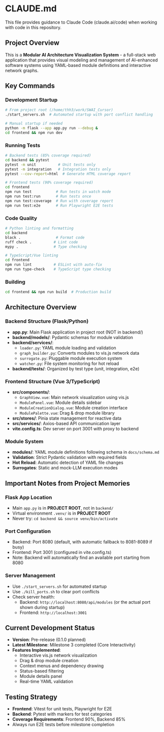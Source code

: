 # CLAUDE.md

This file provides guidance to Claude Code (claude.ai/code) when working with code in this repository.

## Project Overview

This is a **Modular AI Architecture Visualization System** - a full-stack web application that provides visual modeling and management of AI-enhanced software systems using YAML-based module definitions and interactive network graphs.

## Key Commands

### Development Startup
```bash
# From project root (/home/thh3/work/SWAI_Cursor)
./start_servers.sh  # Automated startup with port conflict handling

# Manual startup if needed
python -m flask --app app.py run --debug &
cd frontend && npm run dev
```

### Running Tests
```bash
# Backend tests (85% coverage required)
cd backend && pytest
pytest -m unit          # Unit tests only
pytest -m integration   # Integration tests only
pytest --cov-report=html  # Generate HTML coverage report

# Frontend tests (90% coverage required)
cd frontend
npm run test           # Run tests in watch mode
npm run test:run       # Run tests once
npm run test:coverage  # Run with coverage report
npm run test:e2e       # Run Playwright E2E tests
```

### Code Quality
```bash
# Python linting and formatting
cd backend
black .                # Format code
ruff check .          # Lint code
mypy .                # Type checking

# TypeScript/Vue linting
cd frontend
npm run lint          # ESLint with auto-fix
npm run type-check    # TypeScript type checking
```

### Building
```bash
cd frontend && npm run build  # Production build
```

## Architecture Overview

### Backend Structure (Flask/Python)
- **app.py**: Main Flask application in project root (NOT in backend/)
- **backend/models/**: Pydantic schemas for module validation
- **backend/services/**:
  - `loader.py`: YAML module loading and validation
  - `graph_builder.py`: Converts modules to vis.js network data
  - `surrogate.py`: Pluggable module execution system
  - `watcher.py`: File system monitoring for hot reload
- **backend/tests/**: Organized by test type (unit, integration, e2e)

### Frontend Structure (Vue 3/TypeScript)
- **src/components/**:
  - `GraphView.vue`: Main network visualization using vis.js
  - `ModulePanel.vue`: Module details sidebar
  - `ModuleCreationDialog.vue`: Module creation interface
  - `ModulePalette.vue`: Drag & drop module library
- **src/stores/**: Pinia state management for reactive data
- **src/services/**: Axios-based API communication layer
- **vite.config.ts**: Dev server on port 3001 with proxy to backend

### Module System
- **modules/**: YAML module definitions following schema in `docs/schema.md`
- **Validation**: Strict Pydantic validation with required fields
- **Hot Reload**: Automatic detection of YAML file changes
- **Surrogates**: Static and mock-LLM execution modes

## Important Notes from Project Memories

### Flask App Location
- Main `app.py` is in **PROJECT ROOT**, not in `backend/`
- Virtual environment `.venv/` is in **PROJECT ROOT**
- Never try: `cd backend && source venv/bin/activate`

### Port Configuration
- Backend: Port 8080 (default, with automatic fallback to 8081-8089 if busy)
- Frontend: Port 3001 (configured in vite.config.ts)
- Note: Backend will automatically find an available port starting from 8080

### Server Management
- Use `./start_servers.sh` for automated startup
- Use `./kill_ports.sh` to clear port conflicts
- Check server health:
  - Backend: `http://localhost:8080/api/modules` (or the actual port shown during startup)
  - Frontend: `http://localhost:3001`

## Current Development Status

- **Version**: Pre-release (0.1.0 planned)
- **Latest Milestone**: Milestone 3 completed (Core Interactivity)
- **Features Implemented**:
  - Interactive vis.js network visualization
  - Drag & drop module creation
  - Context menus and dependency drawing
  - Status-based filtering
  - Module details panel
  - Real-time YAML validation

## Testing Strategy

- **Frontend**: Vitest for unit tests, Playwright for E2E
- **Backend**: Pytest with markers for test categories
- **Coverage Requirements**: Frontend 90%, Backend 85%
- Always run E2E tests before milestone completion